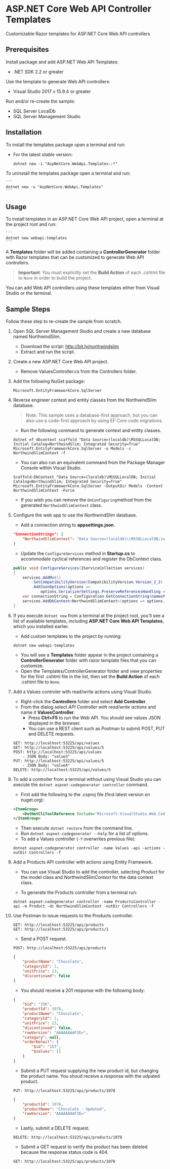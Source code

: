 # ASP.NET Core Web API Controller Templates

Customizable Razor templates for ASP.NET Core Web API controllers

## Prerequisites

Install package and add ASP.NET Web API Templates:
- .NET SDK 2.2 or greater

Use the template to generate Web API controllers:
- Visual Studio 2017 v 15.9.4 or greater

Run and/or re-create the sample:
- SQL Server LocalDb
- SQL Server Management Studio

## Installation

To install the templates package open a terminal and run:
- For the latest _stable_ version:

    ```
    dotnet new -i "AspNetCore.WebApi.Templates::*"
    ```

To uninstall the templates package open a terminal and run:

    ```
    dotnet new -u "AspNetCore.WebApi.Templates"
    ```

## Usage

To install templates in an ASP.NET Core Web API project, open a terminal at the project root and run:

    ```
    dotnet new webapi-templates
    ```

A **Templates** folder will be added containing a **ControllerGenerator** folder with Razor templates that can be customized to generate Web API controllers.

> **Important**: You must explicitly set the **Build Action** of each .cshtml file to `None` in order to build the project. 

You can add Web API controllers using these templates either from Visual Studio or the terminal.

## Sample Steps

Follow these step to re-create the sample from scratch.

1. Open SQL Server Management Studio and create a new database named NorthwindSlim.
    - Download the script: <http://bit.ly/northwindslim>
    - Extract and run the script.

2. Create a new ASP.NET Core Web API project.
    - Remove ValuesController.cs from the Controllers folder.

3. Add the following NuGet package:

    ```
    Microsoft.EntityFrameworkCore.SqlServer
    ```

4. Reverse engineer context and entity classes from the NorthwindSlim database.

    > Note: This sample uses a database-first approach, but you can also use a code-first approach by using EF Core code migrations.

    - Run the following command to generate context and entity classes.

    ```
    dotnet ef dbcontext scaffold "Data Source=(localdb)\MSSQLLocalDB; Initial Catalog=NorthwindSlim; Integrated Security=True" Microsoft.EntityFrameworkCore.SqlServer -o Models -c NorthwindSlimContext -f
    ```

    - You can also run an equivalent command from the Package Manager Console within Visual Studio.

    ```
    Scaffold-DbContext "Data Source=(localdb)\MSSQLLocalDB; Initial Catalog=NorthwindSlim; Integrated Security=True" Microsoft.EntityFrameworkCore.SqlServer -OutputDir Models -Context NorthwindSlimContext -Force
    ```

    - If you wish you can remove the `OnConfiguring`method from the generated `NorthwindSlimContext` class.

5. Configure the web app to use the NorthwindSlim database.

    - Add a connection string to **appsettings.json**.

    ```json
    "ConnectionStrings": {
        "NorthwindSlimContext": "Data Source=(localdb)\\MSSQLLocalDB;initial catalog=NorthwindSlim;Integrated Security=True; MultipleActiveResultSets=True"
    }
    ```

    - Update the `ConfigureServices` method in **Startup.cs** to accommodate cyclical references and register the DbContext class.

    ```csharp
    public void ConfigureServices(IServiceCollection services)
    {
        services.AddMvc()
            .SetCompatibilityVersion(CompatibilityVersion.Version_2_2)
            .AddJsonOptions(options =>
                options.SerializerSettings.PreserveReferencesHandling = PreserveReferencesHandling.All);
        var connectionString = Configuration.GetConnectionString(nameof(NorthwindSlimContext));
        services.AddDbContext<NorthwindSlimContext>(options => options.UseSqlServer(connectionString));
    }
    ```

6. If you execute `dotnet new` from a terminal at the project root, you'll see a list of available templates, including **ASP.NET Core Web API Templates**, which you installed earlier.
    - Add custom templates to the project by running:

    ```
    dotnet new webapi-templates
    ```

    - You will see a **Templates** folder appear in the project containing a **ControllerGenerator** folder with razor template files that you can customize.
    - Open the Templates/ControllerGenerator folder and view properties for the first .cshtml file in the list, then set the **Build Action** of each .cshtml file to `None`.

7. Add a Values controler with read/write actions using Visual Studio.
    - Right-click the **Controllers** folder and select **Add Controller**.
    - From the dialog select _API Controller with read/write actions_ and name it **ValuesController**.
        + Press **Ctrl+F5** to run the Web API. You should see values JSON displayed in the browser.
        + You can use a REST client such as Postman to submit POST, PUT and DELETE requests.
    ```
    GET: http://localhost:53225/api/values
    GET: http://localhost:53225/api/values/5
    POST: http://localhost:53225/api/values
        - JSON Body: "value3"
    PUT: http://localhost:53225/api/values/5
        - JSON Body: "value4" 
    DELETE: http://localhost:53225/api/values/5
    ```
8.  To add a controller from a terminal without using Visual Studio you can execute the `dotnet aspnet-codegenerator controller` command.
    - First add the following to the .csproj file (find latest version on nuget.org):

    ```xml
    <ItemGroup>
        <DotNetCliToolReference Include="Microsoft.VisualStudio.Web.CodeGeneration.Tools" Version="2.0.4" />
    </ItemGroup>
    ```
    - Then execute `dotnet restore` from the command line.
    - Run `dotnet aspnet-codegenerator --help` for a list of options.
    - To add a Values controller (`-f` overwrites previous file):

    ```
    dotnet aspnet-codegenerator controller -name Values -api -actions -outDir Controllers -f
    ```

9.  Add a Products API controller with actions using Entity Framework.
    - You can use Visual Studio to add the controller, selecting _Product_ for the model class and _NorthwindSlimContext_ for the data context class.

    - To generate the Products controller from a terminal run:

    ```
    dotnet aspnet-codegenerator controller -name ProductsController -api -m Product -dc NorthwindSlimContext -outDir Controllers -f
    ```

10. Use Postman to issue requests to the Products controller.

    ```
    GET: http://localhost:53225/api/products
    GET: http://localhost:53225/api/products/1
    ```

    - Send a POST request.

    ```
    POST: http://localhost:53225/api/products
    ```

    ```json
    {
        "productName": "Chocolato",
        "categoryId": 1,
        "unitPrice": 23,
        "discontinued": false
    }
    ```

    - You should receive a 201 response with the following body:

    ```json
    {
        "$id": "156",
        "productId": 1078,
        "productName": "Chocolato",
        "categoryId": 1,
        "unitPrice": 23,
        "discontinued": false,
        "rowVersion": "AAAAAAAAF3E=",
        "category": null,
        "orderDetail": {
            "$id": "157",
            "$values": []
        }
    }
    ```

    - Submit a PUT request supplying the new product id, but changing the product name. You shoud receive a response with the udpated product.

    ```
    PUT: http://localhost:53225/api/products/1078
    ```

    ```json
    {
        "productId": 1078,
        "productName": "Chocolato - Updated",
        "rowVersion": "AAAAAAAAF3E="
    }
    ```

    - Lastly, submit a DELETE request.

    ```
    DELETE: http://localhost:53225/api/products/1078
    ```

    - Submit a GET request to verify the product has been deleted because the response status code is 404.

    ```
    GET: http://localhost:53225/api/products/1078
    ```
    